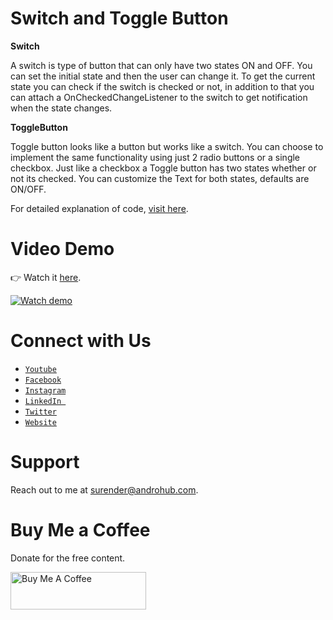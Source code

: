 # Switch and Toggle Button
**Switch**

A switch is type of button that can only have two states ON and OFF. You can set the initial state and then the user can change it. To get the current state you can check if the switch is checked or not, in addition to that you can attach a OnCheckedChangeListener to the switch to get notification when the state changes.

**ToggleButton**

Toggle button looks like a button but works like a switch. You can choose to implement the same functionality using just 2 radio buttons or a single checkbox. Just like a checkbox a Toggle button has two states whether or not its checked. You can customize the Text for both states, defaults are ON/OFF.

For detailed explanation of code, [visit here](http://www.androhub.com/android-switch-and-togglebutton/).

# Video Demo
👉 Watch it <a href="https://youtu.be/B-0GOB-nKlM">here</a>.
<br>

[![Watch demo](http://i3.ytimg.com/vi/B-0GOB-nKlM/hqdefault.jpg)](https://youtu.be/B-0GOB-nKlM)

# Connect with Us
- <a href="https://www.youtube.com/channel/@Androhub" target="_blank">`Youtube`</a>
- <a href="https://www.facebook.com/androhubtutorial/" target="_blank">`Facebook`</a>
- <a href="https://www.instagram.com/androhub_tutorial" target="_blank">`Instagram`</a>
- <a href="https://www.linkedin.com/in/surender-kumar-681472a8?originalSubdomain=in" target="_blank">`LinkedIn `</a>
- <a href="https://twitter.com/sonusurender0/" target="_blank">`Twitter`</a>
- <a href="http://www.androhub.com/" target="_blank">`Website`</a>

# Support
Reach out to me at surender@androhub.com.

# Buy Me a Coffee
Donate for the free content.

<a href="https://www.buymeacoffee.com/androhub" target="_blank"><img src="https://cdn.buymeacoffee.com/buttons/v2/default-yellow.png" alt="Buy Me A Coffee" style="height: 60px !important;width: 217px !important;" ></a>
